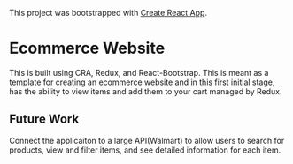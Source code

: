 This project was bootstrapped with [Create React App](https://github.com/facebook/create-react-app).

# Ecommerce Website
This is built using CRA, Redux, and React-Bootstrap. This is meant as a template for creating an ecommerce website and in this first initial stage, has the ability to view items and add them to your cart managed by Redux.

## Future Work
Connect the applicaiton to a large API(Walmart) to allow users to search for products, view and filter items, and see detailed information for each item.

